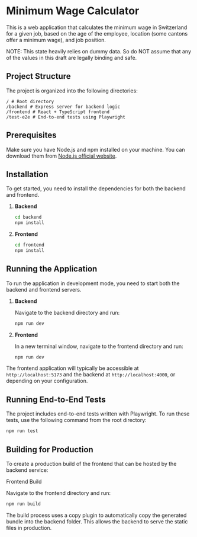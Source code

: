 # Minimum Wage Calculator

This is a web application that calculates the minimum wage in Switzerland for a given job, based on the age of the employee, location (some cantons offer a minimum wage), and job position.

NOTE: This state heavily relies on dummy data. So do NOT assume that any of the values in this draft are legally binding and safe.

## Project Structure

The project is organized into the following directories:

```
/ # Root directory
/backend # Express server for backend logic
/frontend # React + TypeScript frontend
/test-e2e # End-to-end tests using Playwright
```

## Prerequisites

Make sure you have Node.js and npm installed on your machine. You can download them from [Node.js official website](https://nodejs.org/).

## Installation

To get started, you need to install the dependencies for both the backend and frontend.

1. **Backend**

   ```bash
   cd backend
   npm install
   ```

2. **Frontend**

   ```bash
   cd frontend
   npm install
   ```

## Running the Application

To run the application in development mode, you need to start both the backend and frontend servers.

1. **Backend**

   Navigate to the backend directory and run:

   ```bash
   npm run dev
   ```

2. **Frontend**

   In a new terminal window, navigate to the frontend directory and run:

   ```bash
   npm run dev
   ```

The frontend application will typically be accessible at `http://localhost:5173` and the backend at `http://localhost:4000`, or depending on your configuration.

## Running End-to-End Tests

The project includes end-to-end tests written with Playwright. To run these tests, use the following command from the root directory:

```bash
npm run test
```

## Building for Production

To create a production build of the frontend that can be hosted by the backend service:

Frontend Build

Navigate to the frontend directory and run:

```bash
npm run build
```

The build process uses a copy plugin to automatically copy the generated bundle into the backend folder. This allows the backend to serve the static files in production.
